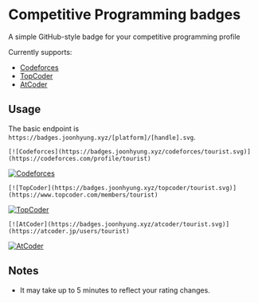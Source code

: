 # Competitive Programming badges

A simple GitHub-style badge for your competitive programming profile

Currently supports:

- [Codeforces](https://codeforces.com/)
- [TopCoder](https://www.topcoder.com/community/arena)
- [AtCoder](https://atcoder.jp/)

## Usage

The basic endpoint is `https://badges.joonhyung.xyz/[platform]/[handle].svg`.

`[![Codeforces](https://badges.joonhyung.xyz/codeforces/tourist.svg)](https://codeforces.com/profile/tourist)`

[![Codeforces](https://badges.joonhyung.xyz/codeforces/tourist.svg)](https://codeforces.com/profile/tourist)

`[![TopCoder](https://badges.joonhyung.xyz/topcoder/tourist.svg)](https://www.topcoder.com/members/tourist)`

[![TopCoder](https://badges.joonhyung.xyz/topcoder/tourist.svg)](https://www.topcoder.com/members/tourist)

`[![AtCoder](https://badges.joonhyung.xyz/atcoder/tourist.svg)](https://atcoder.jp/users/tourist)`

[![AtCoder](https://badges.joonhyung.xyz/atcoder/tourist.svg)](https://atcoder.jp/users/tourist)

## Notes

- It may take up to 5 minutes to reflect your rating changes.

